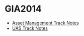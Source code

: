 GIA2014
=======

* [Asset Management Track Notes](https://github.com/mattsayler/GIA2014/blob/master/AMSTrackNotes.md)
* [UAS Track Notes]()

